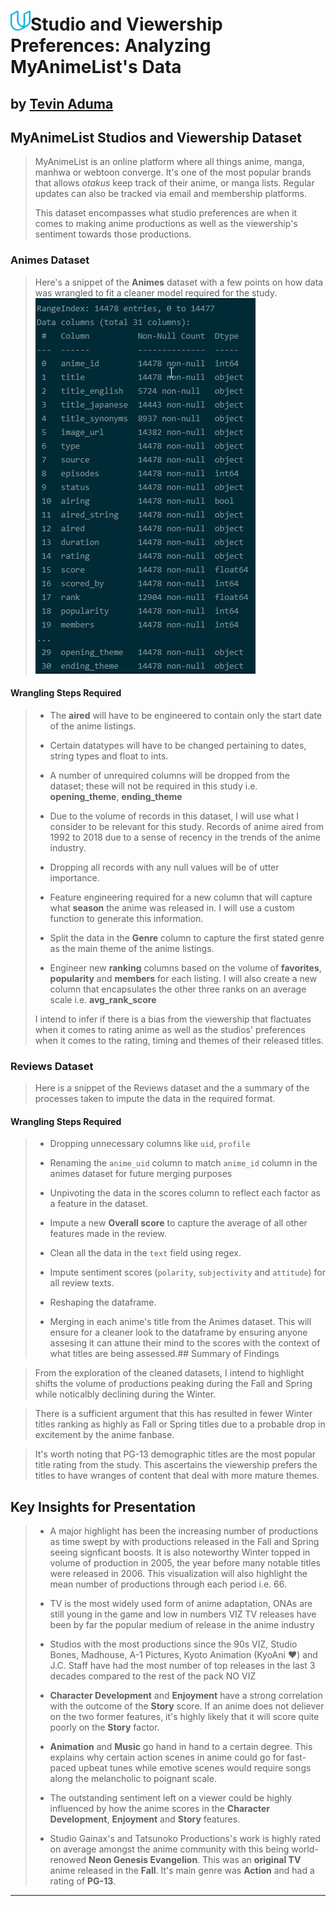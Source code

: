 # ![](img/udacity.png)Studio and Viewership Preferences: Analyzing MyAnimeList's Data
## **by [Tevin Aduma](https://www.linkedin.com/in/tevin-aduma-926803ab/)**


## MyAnimeList Studios and Viewership Dataset

> MyAnimeList is an online platform where all things anime, manga, manhwa or webtoon converge. It's one of the most popular brands that allows _otakus_ keep track of their anime, or manga lists. Regular updates can also be tracked via email and membership platforms.
>
> This dataset encompasses what studio preferences are when it comes to making anime productions as well as the viewership's sentiment towards those productions. 
### Animes Dataset
> Here's a snippet of the **Animes** dataset with a few points on how data was wrangled to fit a cleaner model required for the study.
>![](img/animes_snip.png) 
>
>
#### Wrangling Steps Required

> * The **aired** will have to be engineered to contain only the start date of the anime listings.
>
> * Certain datatypes will have to be changed pertaining to dates, string types and float to ints.
>
> * A number of unrequired columns will be dropped from the dataset; these will not be required in this study i.e. **opening_theme**, **ending_theme**
>
> * Due to the volume of records in this dataset, I will use what I consider to be relevant for this study. Records of anime aired from 1992 to 2018 due to a sense of recency in the trends of the anime industry.
>
> * Dropping all records with any null values will be of utter importance. 
>
> * Feature engineering required for a new column that will capture what **season** the anime was released in. I will use a custom function to generate this information.
>
> * Split the data in the **Genre** column to capture the first stated genre as the main theme of the anime listings.
>
> * Engineer new **ranking** columns based on the volume of **favorites**, **popularity** and **members** for each listing. I will also create a new column that encapsulates the other three ranks on an average scale i.e. **avg_rank_score**
>
> I intend to infer if there is a bias from the viewership that flactuates when it comes to rating anime as well as the studios' preferences when it comes to the rating, timing and themes of their released titles.

### Reviews Dataset
> Here is a snippet of the Reviews dataset and the a summary of the processes taken to impute the data in the required format.
#### Wrangling Steps Required

> * Dropping unnecessary columns like `uid`, `profile`
>
> * Renaming the `anime_uid` column to match `anime_id` column in the animes dataset for future merging purposes 
>
> * Unpivoting the data in the scores column to reflect each factor as a feature in the dataset.
>
> * Impute a new **Overall score** to capture the average of all other features made in the review.
>
> * Clean all the data in the `text` field using regex.
>
> * Impute sentiment scores (`polarity`, `subjectivity` and `attitude`) for all review texts.
>
> * Reshaping the dataframe.
>
> * Merging in each anime's title from the Animes dataset. This will ensure for a cleaner look to the dataframe by ensuring anyone assesing it can attune their mind to the scores with the context of what titles are being assessed.## Summary of Findings

> From the exploration of the cleaned datasets, I intend to highlight shifts the volume of productions peaking during the Fall and Spring while noticalbly declining during the Winter. 

> There is a sufficient argument that this has resulted in fewer Winter titles ranking as highly as Fall or Spring titles due to a probable drop in excitement by the anime fanbase. 

> It's worth noting that PG-13 demographic titles are the most popular title rating from the study. This ascertains the viewership prefers the titles to have wranges of content that deal with more mature themes.
## Key Insights for Presentation

> * A major highlight has been the increasing number of productions as time swept by with productions released in the Fall and Spring seeing signficant boosts. It is also noteworthy Winter topped in volume of production in 2005, the year before many notable titles were released in 2006. This visualization will also highlight the mean number of productions through each period i.e. 66.
>
> * TV is the most widely used form of anime adaptation, ONAs are still young in the game and low in numbers VIZ TV releases have been by far the popular medium of release in the anime industry
>
> * Studios with the most productions since the 90s VIZ,  Studio Bones, Madhouse, A-1 Pictures, Kyoto Animation (KyoAni ♥) and J.C. Staff have had the most number of top releases in the last 3 decades compared to the rest of the pack NO VIZ
>
> * **Character Development** and **Enjoyment** have a strong correlation with the outcome of the **Story** score. If an anime does not deliever on the two former features, it's highly likely that it will score quite poorly on the **Story** factor.
>
> * **Animation** and **Music** go hand in hand to a certain degree. This explains why certain action scenes in anime could go for fast-paced upbeat tunes while emotive scenes would require songs along the melancholic to poignant scale.
>
> * The outstanding sentiment left on a viewer could be highly influenced by how the anime scores in the **Character Development**, **Enjoyment** and **Story** features. 
>
>* Studio Gainax's and Tatsunoko Productions's work is highly rated on average amongst the anime community with this being world-renowed **Neon Genesis Evangelion**. This was an **original TV** anime  released in the **Fall**. It's main genre was **Action** and had a rating of **PG-13**. 
<hr>
 